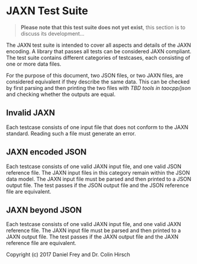 # JAXN Test Suite

> **Please note that this test suite does not yet exist**, this section is to discuss its development...

The JAXN test suite is intended to cover all aspects and details of the JAXN encoding.
A library that passes all tests can be considered JAXN compliant.
The test suite contains different categories of testcases, each consisting of one or more data files.

For the purpose of this document, two JSON files, or two JAXN files, are considered equivalent if they describe the same data.
This can be checked by first parsing and then printing the two files with *TBD tools in taocpp/json* and checking whether the outputs are equal.

## Invalid JAXN

Each testcase consists of one input file that does not conform to the JAXN standard.
Reading such a file must generate an error.

## JAXN encoded JSON

Each testcase consists of one valid JAXN input file, and one valid JSON reference file.
The JAXN input files in this category remain within the JSON data model.
The JAXN input file must be parsed and then printed to a JSON output file.
The test passes if the JSON output file and the JSON reference file are equivalent.

## JAXN beyond JSON

Each testcase consists of one valid JAXN input file, and one valid JAXN reference file.
The JAXN input file must be parsed and then printed to a JAXN output file.
The test passes if the JAXN output file and the JAXN reference file are equivalent.

Copyright (c) 2017 Daniel Frey and Dr. Colin Hirsch
